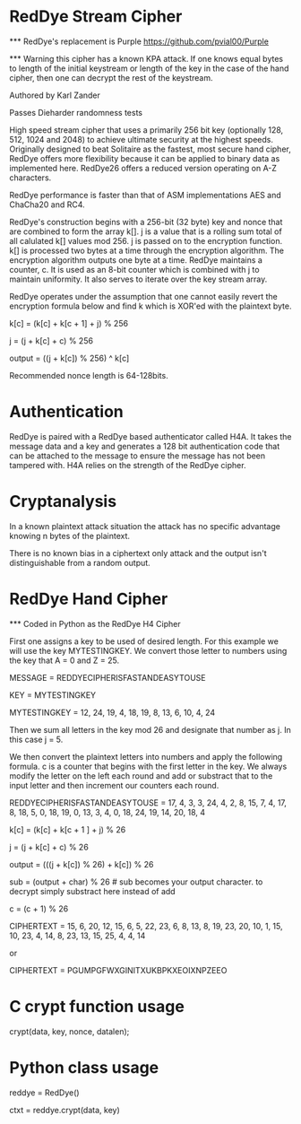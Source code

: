 # RedDye Stream Cipher

*** RedDye's replacement is Purple  https://github.com/pvial00/Purple

*** Warning this cipher has a known KPA attack.  If one knows equal bytes to length of the initial keystream or length of the key in the case of the hand cipher, then one can decrypt the rest of the keystream.

Authored by Karl Zander

Passes Dieharder randomness tests

High speed stream cipher that uses a primarily 256 bit key (optionally 128, 512, 1024 and 2048) to achieve ultimate security at the highest speeds.  Originally designed to beat Solitaire as the fastest, most secure hand cipher, RedDye offers more flexibility because it can be applied to binary data as implemented here.  RedDye26 offers a reduced version operating on A-Z characters.

RedDye performance is faster than that of ASM implementations AES and ChaCha20 and RC4.

RedDye's construction begins with a 256-bit (32 byte) key and nonce that are combined to form the array k[].  j is a value that is a rolling sum total of all calulated k[] values mod 256.  j is passed on to the encryption function.  k[] is processed two bytes at a time through the encryption algorithm.  The encryption algorithm outputs one byte at a time.  RedDye maintains a counter, c.  It is used as an 8-bit counter which is combined with j to maintain uniformity.  It also serves to iterate over the key stream array.

RedDye operates under the assumption that one cannot easily revert the encryption formula below and find k which is XOR'ed with the plaintext byte.

k[c] = (k[c] + k[c + 1] + j) % 256

j = (j + k[c] + c) % 256

output = ((j + k[c]) % 256) ^ k[c]

Recommended nonce length is 64-128bits.

# Authentication

RedDye is paired with a RedDye based authenticator called H4A.  It takes the message data and a key and generates a 128 bit authentication code that can be attached to the message to ensure the message has not been tampered with.  H4A relies on the strength of the RedDye cipher.

# Cryptanalysis
In a known plaintext attack situation the attack has no specific advantage knowing n bytes of the plaintext.

There is no known bias in a ciphertext only attack and the output isn't distinguishable from a random output.

# RedDye Hand Cipher

*** Coded in Python as the RedDye H4 Cipher

First one assigns a key to be used of desired length.  For this example we will use the key MYTESTINGKEY.  We convert those letter to numbers using the key that A = 0 and Z = 25.

MESSAGE = REDDYECIPHERISFASTANDEASYTOUSE

KEY = MYTESTINGKEY

MYTESTINGKEY = 12, 24, 19, 4, 18, 19, 8, 13, 6, 10, 4, 24

Then we sum all letters in the key mod 26 and designate that number as j.  In this case j = 5.

We then convert the plaintext letters into numbers and apply the following formula. c is a counter that begins with the first letter in the key.  We always modify the letter on the left each round and add or substract that to the input letter and then increment our counters each round.

REDDYECIPHERISFASTANDEASYTOUSE = 17, 4, 3, 3, 24, 4, 2, 8, 15, 7, 4, 17, 8, 18, 5, 0, 18, 19, 0, 13, 3, 4, 0, 18, 24, 19, 14, 20, 18, 4

k[c] = (k[c] + k[c + 1 ] + j) % 26

j = (j + k[c] + c) % 26

output = (((j + k[c]) % 26) + k[c]) % 26

sub = (output + char) % 26  # sub becomes your output character.  to decrypt simply substract here instead of add

c = (c + 1) % 26

CIPHERTEXT = 15, 6, 20, 12, 15, 6, 5, 22, 23, 6, 8, 13, 8, 19, 23, 20, 10, 1, 15, 10, 23, 4, 14, 8, 23, 13, 15, 25, 4, 4, 14

or

CIPHERTEXT = PGUMPGFWXGINITXUKBPKXEOIXNPZEEO

# C crypt function usage

crypt(data, key, nonce, datalen);


# Python class usage
reddye = RedDye()

ctxt = reddye.crypt(data, key)
